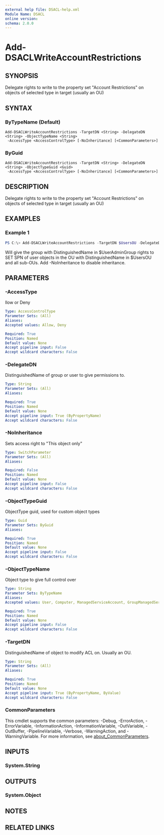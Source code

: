 ```yaml
---
external help file: DSACL-help.xml
Module Name: DSACL
online version:
schema: 2.0.0
---
```


# Add-DSACLWriteAccountRestrictions

## SYNOPSIS
Delegate rights to write to the property set "Account Restrictions" on objects of selected type in target (usually an OU)

## SYNTAX

### ByTypeName (Default)
```
Add-DSACLWriteAccountRestrictions -TargetDN <String> -DelegateDN <String> -ObjectTypeName <String>
 -AccessType <AccessControlType> [-NoInheritance] [<CommonParameters>]
```

### ByGuid
```
Add-DSACLWriteAccountRestrictions -TargetDN <String> -DelegateDN <String> -ObjectTypeGuid <Guid>
 -AccessType <AccessControlType> [-NoInheritance] [<CommonParameters>]
```

## DESCRIPTION
Delegate rights to write to the property set "Account Restrictions" on objects of selected type in target (usually an OU)

## EXAMPLES

### Example 1
```powershell
PS C:\> Add-DSACLWriteAccountRestrictions -TargetDN $UsersOU -DelegateDN $UserAdminGroup -ObjectTypeName User -AccessType Allow
```

Will give the group with DistinguishedName in $UserAdminGroup rights to SET SPN of user objects in the OU with DistinguishedName in $UsersOU and all sub-OUs. Add -NoInheritance to disable inheritance.

## PARAMETERS

### -AccessType
llow or Deny

```yaml
Type: AccessControlType
Parameter Sets: (All)
Aliases:
Accepted values: Allow, Deny

Required: True
Position: Named
Default value: None
Accept pipeline input: False
Accept wildcard characters: False
```

### -DelegateDN
DistinguishedName of group or user to give permissions to.

```yaml
Type: String
Parameter Sets: (All)
Aliases:

Required: True
Position: Named
Default value: None
Accept pipeline input: True (ByPropertyName)
Accept wildcard characters: False
```

### -NoInheritance
Sets access right to "This object only"

```yaml
Type: SwitchParameter
Parameter Sets: (All)
Aliases:

Required: False
Position: Named
Default value: None
Accept pipeline input: False
Accept wildcard characters: False
```

### -ObjectTypeGuid
ObjectType guid, used for custom object types

```yaml
Type: Guid
Parameter Sets: ByGuid
Aliases:

Required: True
Position: Named
Default value: None
Accept pipeline input: False
Accept wildcard characters: False
```

### -ObjectTypeName
Object type to give full control over

```yaml
Type: String
Parameter Sets: ByTypeName
Aliases:
Accepted values: User, Computer, ManagedServiceAccount, GroupManagedServiceAccount

Required: True
Position: Named
Default value: None
Accept pipeline input: False
Accept wildcard characters: False
```

### -TargetDN
DistinguishedName of object to modify ACL on. Usually an OU.

```yaml
Type: String
Parameter Sets: (All)
Aliases:

Required: True
Position: Named
Default value: None
Accept pipeline input: True (ByPropertyName, ByValue)
Accept wildcard characters: False
```

### CommonParameters
This cmdlet supports the common parameters: -Debug, -ErrorAction, -ErrorVariable, -InformationAction, -InformationVariable, -OutVariable, -OutBuffer, -PipelineVariable, -Verbose, -WarningAction, and -WarningVariable. For more information, see [about_CommonParameters](http://go.microsoft.com/fwlink/?LinkID=113216).

## INPUTS

### System.String

## OUTPUTS

### System.Object
## NOTES

## RELATED LINKS
